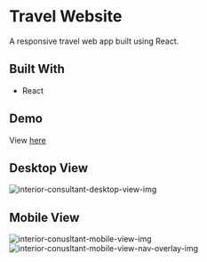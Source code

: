 <h1>Travel Website</h1>
<p>A responsive travel web app built using React.</p>

<h2>Built With</h2>
<ul>
   <li>React</li>
</ul>

<h2>Demo</h2>
View <a href="https://jiaxintan1010.github.io/travel-website/">here</a>

<h2>Desktop View</h2>
<img src="./images/interior-consultant-desktop-view.png" alt="interior-consultant-desktop-view-img">

<h2>Mobile View</h2>
<img src="./images/interior-consultant-mobile-view.png" alt="interior-conusltant-mobile-view-img">
<br>
<img src="./images/interior-consultant-mobile-view-nav-overlay.png" alt="interior-conusltant-mobile-view-nav-overlay-img">
